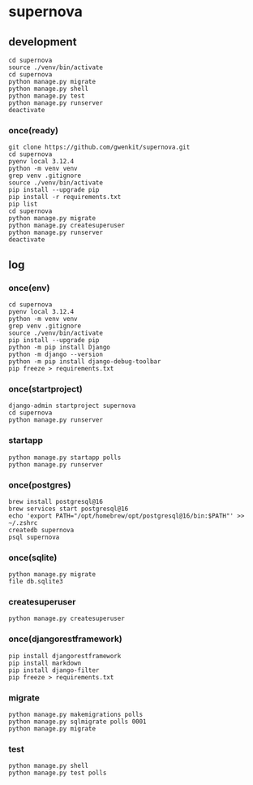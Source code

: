 # supernova


## development

```
cd supernova
source ./venv/bin/activate
cd supernova
python manage.py migrate
python manage.py shell
python manage.py test
python manage.py runserver
deactivate
```

### once(ready)

```
git clone https://github.com/gwenkit/supernova.git
cd supernova
pyenv local 3.12.4
python -m venv venv
grep venv .gitignore
source ./venv/bin/activate
pip install --upgrade pip
pip install -r requirements.txt
pip list
cd supernova
python manage.py migrate
python manage.py createsuperuser
python manage.py runserver
deactivate
```


## log

### once(env)

```
cd supernova
pyenv local 3.12.4
python -m venv venv
grep venv .gitignore
source ./venv/bin/activate
pip install --upgrade pip
python -m pip install Django
python -m django --version
python -m pip install django-debug-toolbar
pip freeze > requirements.txt
```

### once(startproject)

```
django-admin startproject supernova
cd supernova
python manage.py runserver
```

### startapp

```
python manage.py startapp polls
python manage.py runserver
```

### once(postgres)

```
brew install postgresql@16
brew services start postgresql@16
echo 'export PATH="/opt/homebrew/opt/postgresql@16/bin:$PATH"' >> ~/.zshrc
createdb supernova
psql supernova
```

### once(sqlite)

```
python manage.py migrate
file db.sqlite3
```

### createsuperuser

```
python manage.py createsuperuser
```

### once(djangorestframework)

```
pip install djangorestframework
pip install markdown
pip install django-filter
pip freeze > requirements.txt
```

### migrate

```
python manage.py makemigrations polls
python manage.py sqlmigrate polls 0001
python manage.py migrate
```

### test

```
python manage.py shell
python manage.py test polls
```

